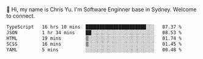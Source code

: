 👋 Hi, my name is Chris Yu. I'm Software Enginner base in Sydney. Welcome to connect.

<!--START_SECTION:waka-->

```txt
TypeScript   16 hrs 10 mins  ██████████████████████░░░   87.37 %
JSON         1 hr 34 mins    ██░░░░░░░░░░░░░░░░░░░░░░░   08.53 %
HTML         19 mins         ▒░░░░░░░░░░░░░░░░░░░░░░░░   01.74 %
SCSS         16 mins         ▒░░░░░░░░░░░░░░░░░░░░░░░░   01.45 %
YAML         5 mins          ░░░░░░░░░░░░░░░░░░░░░░░░░   00.48 %
```

<!--END_SECTION:waka-->
